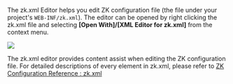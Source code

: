 The zk.xml Editor helps you edit ZK configuration file (the file under
your project's `WEB-INF/zk.xml`). The editor can be opened by right
clicking the zk.xml file and selecting **\[Open With\]/\[XML Editor for
zk.xml\]** from the context menu.

![]({{site.baseUrl}}/zk_studio_essentials/zkxmlEditor.png)

The zk.xml editor provides content assist when editing the ZK
configuration file. For detailed descriptions of every element in
zk.xml, please refer to [ ZK Configuration Reference :
zk.xml](ZK_Configuration_Reference/zk.xml)
